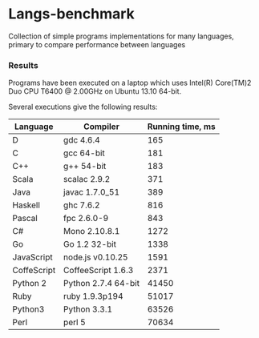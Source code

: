 Langs-benchmark
===============

Collection of simple programs implementations for many languages, primary to compare performance between languages

### Results

Programs have been executed on a laptop which uses Intel(R) Core(TM)2 Duo CPU T6400  @ 2.00GHz on Ubuntu 13.10 64-bit.

Several executions give the following results:

|Language|Compiler|Running time, ms|
|--------|--------|------------|
|D | gdc 4.6.4 | 165 |
|C     | gcc 64-bit| 181 | 
|C++     |g++ 54-bit | 183 |
|Scala | scalac 2.9.2 | 371 |
|Java | javac 1.7.0_51 | 389 |
|Haskell| ghc 7.6.2 | 816 |
|Pascal | fpc 2.6.0-9 | 843 |
|C# | Mono 2.10.8.1 | 1272 |
|Go | Go 1.2 32-bit | 1338 |
|JavaScript | node.js v0.10.25 | 1591 |
|CoffeScript | CoffeeScript 1.6.3 | 2371 |
|Python 2 | Python 2.7.4 64-bit | 41450 |
|Ruby | ruby 1.9.3p194 | 51017 |
|Python3 | Python 3.3.1 | 63526 | 
|Perl | perl 5 | 70634
